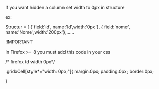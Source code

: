 If you want hidden a column set width to 0px in structure

ex:

Structur = [
        { field:'id', name:'Id',width:'0px'},
        { field:'nome', name:'Nome',width:'200px'},......

!IMPORTANT

In Firefox >= 8 you must add this code in your css

/* firefox td width 0px*/

.gridxCell[style*="width: 0px;"]{
    margin:0px;
    padding:0px;
    border:0px;

}